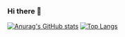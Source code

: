 ### Hi there 👋

<!--
**pureskys/pureskys** is a ✨ _special_ ✨ repository because its `README.md` (this file) appears on your GitHub profile.

Here are some ideas to get you started:

- 🔭 I’m currently working on ...
- 🌱 I’m currently learning ...
- 👯 I’m looking to collaborate on ...
- 🤔 I’m looking for help with ...
- 💬 Ask me about ...
- 📫 How to reach me: ...
- 😄 Pronouns: ...
- ⚡ Fun fact: ...
-->

[![Anurag's GitHub stats](https://github-readme-stats.vercel.app/api?username=pureskys)](https://github.com/anuraghazra/github-readme-stats)
[![Top Langs](https://github-readme-stats.vercel.app/api/top-langs/?username=pureskys&layout=compact&hide=javascript,html,css)](https://github.com/anuraghazra/github-readme-stats)
